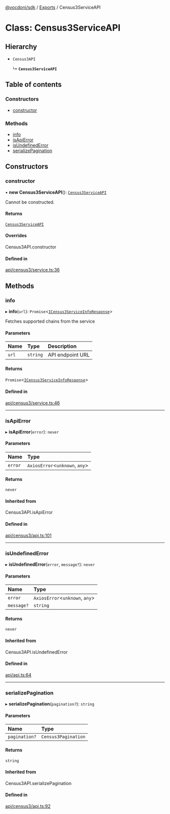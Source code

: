 [@vocdoni/sdk](/sdk) / [Exports](../modules) / Census3ServiceAPI

# Class: Census3ServiceAPI

## Hierarchy

- `Census3API`

  ↳ **`Census3ServiceAPI`**

## Table of contents

### Constructors

- [constructor](Census3ServiceAPI#constructor)

### Methods

- [info](Census3ServiceAPI#info)
- [isApiError](Census3ServiceAPI#isapierror)
- [isUndefinedError](Census3ServiceAPI#isundefinederror)
- [serializePagination](Census3ServiceAPI#serializepagination)

## Constructors

### constructor

• **new Census3ServiceAPI**(): [`Census3ServiceAPI`](Census3ServiceAPI)

Cannot be constructed.

#### Returns

[`Census3ServiceAPI`](Census3ServiceAPI)

#### Overrides

Census3API.constructor

#### Defined in

[api/census3/service.ts:36](https://github.com/vocdoni/vocdoni-sdk/blob/9e24a20/src/api/census3/service.ts#L36)

## Methods

### info

▸ **info**(`url`): `Promise`\<[`ICensus3ServiceInfoResponse`](../interfaces/ICensus3ServiceInfoResponse)\>

Fetches supported chains from the service

#### Parameters

| Name | Type | Description |
| :------ | :------ | :------ |
| `url` | `string` | API endpoint URL |

#### Returns

`Promise`\<[`ICensus3ServiceInfoResponse`](../interfaces/ICensus3ServiceInfoResponse)\>

#### Defined in

[api/census3/service.ts:46](https://github.com/vocdoni/vocdoni-sdk/blob/9e24a20/src/api/census3/service.ts#L46)

___

### isApiError

▸ **isApiError**(`error`): `never`

#### Parameters

| Name | Type |
| :------ | :------ |
| `error` | `AxiosError`\<`unknown`, `any`\> |

#### Returns

`never`

#### Inherited from

Census3API.isApiError

#### Defined in

[api/census3/api.ts:101](https://github.com/vocdoni/vocdoni-sdk/blob/9e24a20/src/api/census3/api.ts#L101)

___

### isUndefinedError

▸ **isUndefinedError**(`error`, `message?`): `never`

#### Parameters

| Name | Type |
| :------ | :------ |
| `error` | `AxiosError`\<`unknown`, `any`\> |
| `message?` | `string` |

#### Returns

`never`

#### Inherited from

Census3API.isUndefinedError

#### Defined in

[api/api.ts:64](https://github.com/vocdoni/vocdoni-sdk/blob/9e24a20/src/api/api.ts#L64)

___

### serializePagination

▸ **serializePagination**(`pagination?`): `string`

#### Parameters

| Name | Type |
| :------ | :------ |
| `pagination?` | `Census3Pagination` |

#### Returns

`string`

#### Inherited from

Census3API.serializePagination

#### Defined in

[api/census3/api.ts:92](https://github.com/vocdoni/vocdoni-sdk/blob/9e24a20/src/api/census3/api.ts#L92)
